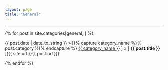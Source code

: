 ```yaml
---
layout: page
title: "General"
---
```


-----

{% for post in site.categories[general, ] %}

{{ post.date | date_to_string }} » [{% capture category_name %}{{ post.category }}{% endcapture %} <a href="/category/{{ category_name }}">{{ category_name }}</a> ] » [ **{{ post.title }}** ]({{ site.url }}{{ post.url }}) 

{% endfor %}

<!-- During winters I train for cross-country and in summers I’m on the track for 400m and 800m. Consistent training over several years with Harrow Athletics Club has given me the opportunity to represent them at the 2018 National Cross-Country Championships and the 2018 Harrow Half Marathon. I have now extended my training to cycling and swimming in preparation for forthcoming triathlons.

<h1>Races:</h1> -->